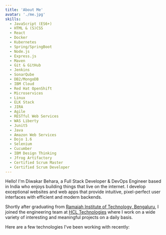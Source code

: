 ```yaml
---
title: 'About Me'
avatar: './me.jpg'
skills:
  - JavaScript (ES6+)
  - HTML & (S)CSS
  - React
  - Docker
  - Kubernetes
  - Spring/SpringBoot
  - Node.js
  - Express.js
  - Maven
  - Git & GitHub
  - Jenkins
  - SonarQube
  - DB2/MongoDB
  - IBM Cloud
  - Red Hat OpenShift
  - Microservices
  - Linux
  - ELK Stack
  - JIRA
  - Agile
  - RESTful Web Services
  - WAS Liberty
  - Junit5
  - Java
  - Amazon Web Services
  - Dojo 1.6
  - Selenium
  - Cucumber
  - IBM Design Thinking
  - Jfrog Artifactory
  - Certified Scrum Master
  - Certified Scrum Developer
---
```


Hello! I'm Diwakar Behara, a Full Stack Developer & DevOps Engineer based in India who enjoys building things that live on the internet. I develop exceptional websites and web apps that provide intuitive, pixel-perfect user interfaces with efficient and modern backends.

Shortly after graduating from [Ramaiah Institute of Technology, Bengaluru](http://www.msrit.edu/), I joined the engineering team at [HCL Technologies](https://www.hcltech.com/) where I work on a wide variety of interesting and meaningful projects on a daily basis.

Here are a few technologies I've been working with recently: